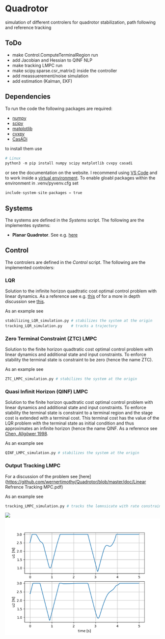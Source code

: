 # Quadrotor
simulation of different controlers for quadrotor stabilization, path following and reference tracking

## ToDo
* make Control.ComputeTerminalRegion run
* add Jacobian and Hessian to QINF NLP
* make tracking LMPC run
* make scipy.sparse.csr_matrix() inside the controller
* add meassuerement/noise simulation
* add estimation (Kalman, EKF)

## Dependencies
To run the code the following packages are required:
* [numpy](https://numpy.org/)
* [scipy](https://www.scipy.org/)
* [matplotlib](https://matplotlib.org/)
* [cvxpy](https://www.cvxpy.org/index.html)
* [CasADi](https://web.casadi.org/)

to install them use

```python
# Linux
python3 -m pip install numpy scipy matplotlib cvxpy casadi
```

or see the documentation on the website. I recommend using [VS Code](https://code.visualstudio.com/) and to work inside a [virtual environment](https://code.visualstudio.com/docs/python/python-tutorial). To enable gloabl packages within the environment in .venv/pyvenv.cfg set

```python
include-system-site-packages = true
```

## Systems
The systems are defined in the *Systems* script. The following are the implementes systems:

* **Planar Quadrotor**. See e.g. [here](http://underactuated.mit.edu/acrobot.html#section3)

## Control
The controlers are defined in the *Control* script. The following are the implemented controlers:
### LQR
Solution to the infinite horizon quadtratic cost optimal control problem with linear dynamics. As a reference see e.g. [this](https://en.wikipedia.org/wiki/Linear%E2%80%93quadratic_regulator) of for a more in depth discussion see [this](https://www.acin.tuwien.ac.at/file/teaching/master/Regelungssysteme-1/VO_Regelungssysteme1_2018.pdf).

As an example see

```python
stabilizing_LQR_simulation.py # stabilizes the system at the origin
tracking_LQR_simulation.py    # tracks a trajectory
```


### Zero Terminal Constraint (ZTC) LMPC
Solution to the finite horizon quadtratic cost optimal control problem with linear dynamics and additional state and input constraints. To enforce stability the terminal state is constraint to be zero (hence the name ZTC).

As an example see

```python
ZTC_LMPC_simulation.py # stabilizes the system at the origin
```

### Quasi Infinit Horizon (QINF) LMPC
Solution to the finite horizon quadtratic cost optimal control problem with linear dynamics and additional state and input constraints. To enforce stability the terminal state is constraint to a terminal region and the stage cost is extended with a terminal cost. This terminal cost has the value of the LQR problem with the terminal state as initial condition and thus approximates an infinite horizon (hence the name QINF. As a reference see [Chen, Allgöwer 1998](http://www.paper.edu.cn/scholar/showpdf/OUD2INwINTj0IxeQh).

As an example see

```python
QINF_LMPC_simulation.py # stabilizes the system at the origin
```

### Output Tracking LMPC
For a discussion of the problem see [here](https://github.com/wernertimothy/Quadrotor/blob/master/doc/Linear Refrence Tracking MPC.pdf)

As an example see

```python
tracking_LMPC_simulation.py # tracks the lemnsicate with rate constraints
```

<img src="https://github.com/wernertimothy/Quadrotor/blob/master/doc/tracking_LMPC.gif" />
<img src="https://github.com/wernertimothy/Quadrotor/blob/master/doc/tracking_LMPC_input.png" />